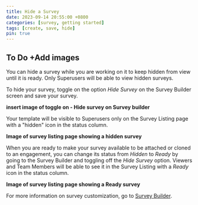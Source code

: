 ```yaml
---
title: Hide a Survey
date: 2023-09-14 20:55:00 +0800
categories: [survey, getting started]
tags: [create, save, hide]
pin: true
---
```


## To Do +Add images

You can hide a survey while you are working on it to keep hidden from view until it is ready. Only Superusers will be able to view hidden surveys.

To hide your survey, toggle on the option *Hide Survey* on the Survey Builder screen and save your survey.
   
**insert image of toggle on - Hide survey on Survey builder**

Your template will be visible to Superusers only on the Survey Listing page with a "hidden" icon in the status column. 

**Image of survey listing page showing a hidden survey**

When you are ready to make your survey available to be attached or cloned to an engagement, you can change its status from *Hidden* to *Ready* by going to the Survey Builder and toggling off the *Hide Survey* option. Viewers and Team Members will be able to see it in the Survey Listing with a *Ready* icon in the status column. 

**Image of survey listing page showing a Ready survey**

For more information on survey customization, go to [Survey Builder](/met-guide/posts/survey-builder/).
